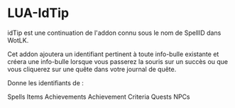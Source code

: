 # LUA-IdTip

idTip est une continuation de l'addon connu sous le nom de SpellID dans WotLK.

Cet addon ajoutera un identifiant pertinent à toute info-bulle existante et créera une info-bulle lorsque vous passerez la souris sur un succès ou que vous cliquerez sur une quête dans votre journal de quête.

Donne les identifiants de :

Spells
Items
Achievements
Achievement Criteria
Quests
NPCs
